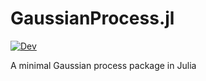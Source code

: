 # GaussianProcess.jl

[![Dev](https://img.shields.io/badge/docs-dev-blue.svg)](https://jaimerzp.github.io/GaussianProcess.jl/dev/)

A minimal Gaussian process package in Julia
